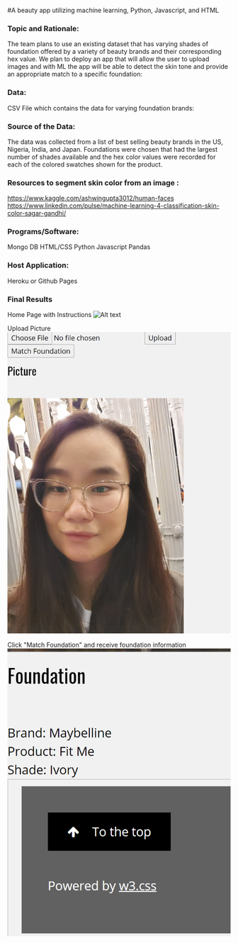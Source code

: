 
#A beauty app utilizing machine learning, Python, Javascript, and HTML 


### Topic and Rationale:

The team plans to use an existing dataset that has varying shades of foundation offered by a variety of beauty brands and their corresponding hex value. We plan to deploy an app that will allow the user to upload images and with ML the app will be able to detect the skin tone and provide an appropriate match to a specific foundation: 

### Data: 

CSV File which contains the data for varying foundation brands: 


### Source of the Data:

The data was collected from a list of best selling beauty brands in the US, Nigeria, India, and Japan. Foundations were chosen that had the largest number of shades available and the hex color values were recorded for each of the colored swatches shown for the product.


### Resources to segment skin color from an image :

https://www.kaggle.com/ashwingupta3012/human-faces  
https://www.linkedin.com/pulse/machine-learning-4-classification-skin-color-sagar-gandhi/


### Programs/Software:

Mongo DB
HTML/CSS 
Python
Javascript
Pandas 

### Host Application:

Heroku or Github Pages

### Final Results

Home Page with Instructions
![Alt text](static/background/findyourmatch.PNG?raw=true "Find your Match")

Upload Picture
![Alt text](static/background/uploadpicture.PNG?raw=true "Upload")

Click "Match Foundation" and receive foundation information
![Alt text](static/background/match.PNG?raw=true "Match")
